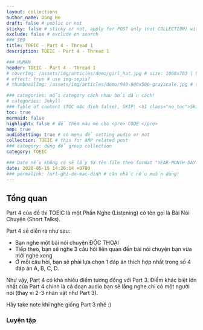 ```yaml
---
layout: collections
author_name: Dong Ho
draft: false # public or not
sticky: false # sticky or not, apply for POST only (not COLLECTION) with including thumbnailImg
exclude: false # exclude on search
### SEO
title: TOEIC - Part 4 - Thread 1
description: TOEIC - Part 4 - Thread 1

### HUMAN
header: TOEIC - Part 4 - Thread 1
# coverImg: /assets/img/articles/demo/girl_hat.jpg # size: 1068x703 | 900x500 | 600x400
# effect: true # use img-sepia?
# thumbnailImg: /assets/img/articles/demo/940-900x500-grayscale.jpg # size: 900x500 | 600x400

### categories: mỗi category cách nhau bởi dấu cách!
# categories: Jekyll
### Table of content (TOC mặc định false), SKIP: <h1 class="no_toc">Skip toc</h1> hoặc <div class="no_toc_section">
toc: true
mermaid: false
highlight: false # để thêm màu mè cho <pre> CODE </pre>
amp: true
audioSetting: true # có menu để setting audio or not
collection: TOEIC # this for AMP related post
### category: dùng để group collection
category: TOEIC

### Date nếu không có sẽ lấy từ tên file theo format "YEAR-MONTH-DAY-title.md"
date: 2020-05-15 14:26:14 +0700
### permalink: /url-ghi-de-mac-dinh # cân nhắc nếu muốn dùng!
---
```


## Tổng quan

Part 4 của đề thi TOEIC là một Phần Nghe (Listening) có tên gọi là Bài Nói Chuyện (Short Talks).

Part 4 sẽ diễn ra như sau:
- Bạn nghe một bài nói chuyện ĐỘC THOẠI
- Tiếp theo, bạn sẽ nghe 3 câu hỏi liên quan đến bài nói chuyện bạn vừa mới nghe xong
- Ở mỗi câu hỏi, bạn sẽ phải lựa chọn 1 đáp án thích hợp nhất trong số 4 đáp án A, B, C, D.

Như vậy, Part 4 có khá nhiều điểm tương đồng với Part 3. Điểm khác biệt lớn nhất của Part 4 chính là cả đoạn audio bạn sẽ lắng nghe chỉ có một người nói (thay vì 2-3 nhân vật như Part 3).

Hãy take note khi nghe giống Part 3 nhé :)

### Luyện tập